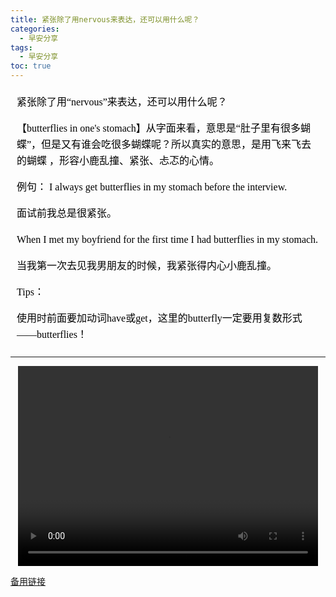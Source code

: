 ```yaml
---
title: 紧张除了用nervous来表达，还可以用什么呢？
categories:
  - 早安分享
tags:
  - 早安分享
toc: true 
---
```

<!-- 


紧张除了用“nervous”来表达，还可以用什么呢？

 【butterflies in one's stomach】从字面来看，意思是“肚子里有很多蝴蝶”，但是又有谁会吃很多蝴蝶呢？所以真实的意思，是用飞来飞去的蝴蝶 ，形容小鹿乱撞、紧张、忐忑的心情。

 例句：
I always get butterflies in my stomach before the interview.

面试前我总是很紧张。

 When I met my boyfriend for the first time I had butterflies in my stomach.
 
当我第一次去见我男朋友的时候，我紧张得内心小鹿乱撞。

 Tips：
 
使用时前面要加动词have或get，这里的butterfly一定要用复数形式——butterflies！ -->


<section id="nice" data-tool="mdnice编辑器" data-website="https://www.mdnice.com" style="font-size: 16px; color: black; padding: 0 10px; line-height: 1.6; word-spacing: 0px; letter-spacing: 0px; word-break: break-word; word-wrap: break-word; text-align: left; font-family: Optima-Regular, Optima, PingFangSC-light, PingFangTC-light, 'PingFang SC', Cambria, Cochin, Georgia, Times, 'Times New Roman', serif;"><p data-tool="mdnice编辑器" style="font-size: 16px; padding-top: 8px; padding-bottom: 8px; margin: 0; line-height: 26px; color: black;">紧张除了用“nervous”来表达，还可以用什么呢？</p>
<p data-tool="mdnice编辑器" style="font-size: 16px; padding-top: 8px; padding-bottom: 8px; margin: 0; line-height: 26px; color: black;">【butterflies in one's stomach】从字面来看，意思是“肚子里有很多蝴蝶”，但是又有谁会吃很多蝴蝶呢？所以真实的意思，是用飞来飞去的蝴蝶 ，形容小鹿乱撞、紧张、忐忑的心情。</p>
<p data-tool="mdnice编辑器" style="font-size: 16px; padding-top: 8px; padding-bottom: 8px; margin: 0; line-height: 26px; color: black;">例句：
I always get butterflies in my stomach before the interview.</p>
<p data-tool="mdnice编辑器" style="font-size: 16px; padding-top: 8px; padding-bottom: 8px; margin: 0; line-height: 26px; color: black;">面试前我总是很紧张。</p>
<p data-tool="mdnice编辑器" style="font-size: 16px; padding-top: 8px; padding-bottom: 8px; margin: 0; line-height: 26px; color: black;">When I met my boyfriend for the first time I had butterflies in my stomach.</p>
<p data-tool="mdnice编辑器" style="font-size: 16px; padding-top: 8px; padding-bottom: 8px; margin: 0; line-height: 26px; color: black;">当我第一次去见我男朋友的时候，我紧张得内心小鹿乱撞。</p>
<p data-tool="mdnice编辑器" style="font-size: 16px; padding-top: 8px; padding-bottom: 8px; margin: 0; line-height: 26px; color: black;">Tips：</p>
<p data-tool="mdnice编辑器" style="font-size: 16px; padding-top: 8px; padding-bottom: 8px; margin: 0; line-height: 26px; color: black;">使用时前面要加动词have或get，这里的butterfly一定要用复数形式——butterflies！</p>
</section>


---



<p style="text-align:center">
   <video width="480" height="320" controls>
       <source src="/video/deer.mp4">
   </video>
</p>
 <p><a href="/video/deer.mp4">备用链接</a></p>
